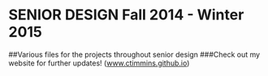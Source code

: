 # SENIOR DESIGN Fall 2014 - Winter 2015
##Various files for the projects throughout senior design
###Check out my website for further updates!  (www.ctimmins.github.io)
